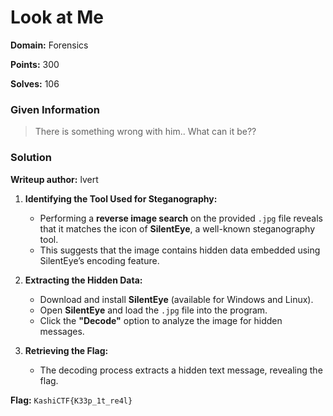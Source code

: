 # Look at Me

**Domain:** Forensics

**Points:** 300

**Solves:** 106

### **Given Information**

> There is something wrong with him.. What can it be??

### **Solution**

**Writeup author:** lvert

1. **Identifying the Tool Used for Steganography:**
   - Performing a **reverse image search** on the provided `.jpg` file reveals that it matches the icon of **SilentEye**, a well-known steganography tool.
   - This suggests that the image contains hidden data embedded using SilentEye’s encoding feature.

2. **Extracting the Hidden Data:**
   - Download and install **SilentEye** (available for Windows and Linux).
   - Open **SilentEye** and load the `.jpg` file into the program.
   - Click the **"Decode"** option to analyze the image for hidden messages.

3. **Retrieving the Flag:**
   - The decoding process extracts a hidden text message, revealing the flag.

**Flag:** `KashiCTF{K33p_1t_re4l}`

